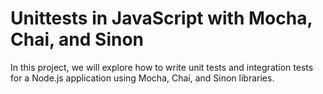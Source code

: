 # Unittests in JavaScript with Mocha, Chai, and Sinon
In this project, we will explore how to write unit tests and integration tests for a Node.js application using Mocha, Chai, and Sinon libraries.
